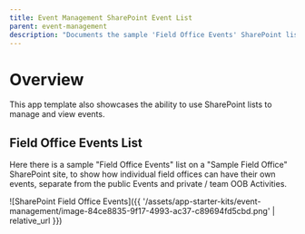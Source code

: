 ```yaml
---
title: Event Management SharePoint Event List
parent: event-management
description: "Documents the sample 'Field Office Events' SharePoint list and how to integrate it with the Event Management solution."
---
```


# Overview

This app template also showcases the ability to use SharePoint lists to manage and view events. 

## Field Office Events List

Here there is a sample "Field Office Events" list on a "Sample Field Office" SharePoint site, to show how individual field offices can have their own events, separate from the public Events and private / team OOB Activities.

![SharePoint Field Office Events]({{ '/assets/app-starter-kits/event-management/image-84ce8835-9f17-4993-ac37-c89694fd5cbd.png' | relative_url }})
